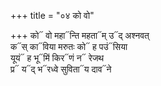+++
title = "०४ को वो"

+++
को᳓ वो महा᳓न्ति महता᳓म् उ᳓द् अश्नवत्  
क᳓स् का᳓विया मरुतः को᳓ ह पउं᳓सिया  
यूयं᳓ ह भू᳓मिं किर᳓णं न᳓ रेजथ  
प्र᳓ य᳓द् भ᳓रध्वे सुविता᳓य दाव᳓ने